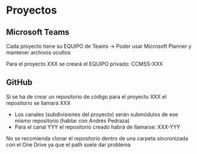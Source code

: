 # Proyectos

## Microsoft Teams

Cada proyecto tiene su EQUIPO de Teams -> Poder usar Microsoft Planner y mantener archivos ocultos

Para el proyecto XXX se creará el EQUIPO privado: CCMSS-XXX

## GitHub

Si se ha de crear un repositorio de código para el proyecto XXX el repositorio se llamará XXX
  - Los canales (subdivisiones del proyecto) serán submódulos de ese mismo repositorio (hablar con Andrés Pedraza)
  - Para el canal YYY el repositorio creado habrá de llamarse: XXX-YYY

No se recomienda clonar el repositorio dentro de una carpeta sincronizada con el One Drive ya que el path suele dar problema

